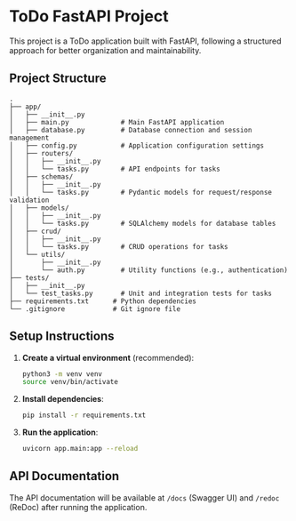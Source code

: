 # ToDo FastAPI Project

This project is a ToDo application built with FastAPI, following a structured approach for better organization and maintainability.

## Project Structure

```
.
├── app/
│   ├── __init__.py
│   ├── main.py             # Main FastAPI application
│   ├── database.py         # Database connection and session management
│   ├── config.py           # Application configuration settings
│   ├── routers/
│   │   ├── __init__.py
│   │   └── tasks.py        # API endpoints for tasks
│   ├── schemas/
│   │   ├── __init__.py
│   │   └── tasks.py        # Pydantic models for request/response validation
│   ├── models/
│   │   ├── __init__.py
│   │   └── tasks.py        # SQLAlchemy models for database tables
│   ├── crud/
│   │   ├── __init__.py
│   │   └── tasks.py        # CRUD operations for tasks
│   └── utils/
│       ├── __init__.py
│       └── auth.py         # Utility functions (e.g., authentication)
├── tests/
│   ├── __init__.py
│   └── test_tasks.py       # Unit and integration tests for tasks
├── requirements.txt      # Python dependencies
└── .gitignore            # Git ignore file
```

## Setup Instructions

1.  **Create a virtual environment** (recommended):
    ```bash
    python3 -m venv venv
    source venv/bin/activate
    ```

2.  **Install dependencies**:
    ```bash
    pip install -r requirements.txt
    ```

3.  **Run the application**:
    ```bash
    uvicorn app.main:app --reload
    ```

## API Documentation

The API documentation will be available at `/docs` (Swagger UI) and `/redoc` (ReDoc) after running the application.
